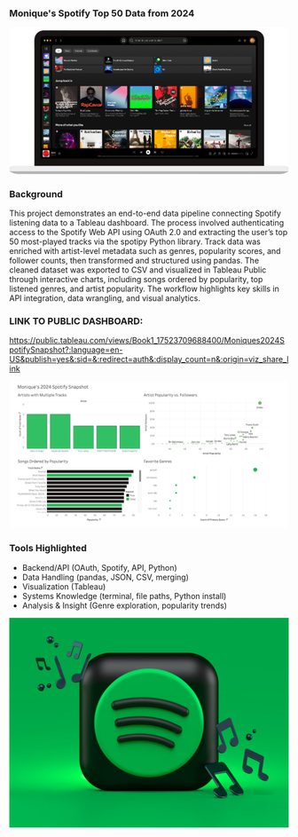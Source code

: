 ### Monique's Spotify Top 50 Data from 2024

![Product Data Analyst](https://github.com/principalscientist/spotify-top50/blob/c568839b3e328eb00b4459e7c7ba594d3b78420a/download-page-image-mac.fec937cc.png)

### Background
This project demonstrates an end-to-end data pipeline connecting Spotify listening data to a Tableau dashboard. The process involved authenticating access to the Spotify Web API using OAuth 2.0 and extracting the user’s top 50 most-played tracks via the spotipy Python library. Track data was enriched with artist-level metadata such as genres, popularity scores, and follower counts, then transformed and structured using pandas. The cleaned dataset was exported to CSV and visualized in Tableau Public through interactive charts, including songs ordered by popularity, top listened genres, and artist popularity. The workflow highlights key skills in API integration, data wrangling, and visual analytics.

### LINK TO PUBLIC DASHBOARD: 
https://public.tableau.com/views/Book1_17523709688400/Moniques2024SpotifySnapshot?:language=en-US&publish=yes&:sid=&:redirect=auth&:display_count=n&:origin=viz_share_link 

![Product Data Analyst](https://github.com/principalscientist/spotify-top50/blob/0b74fb48cdda8eeadad8e3c76976a5c57a99b9dc/Image.png)

### Tools Highlighted
* Backend/API (OAuth, Spotify, API, Python)
* Data Handling (pandas, JSON, CSV, merging)
* Visualization (Tableau)
* Systems Knowledge (terminal, file paths, Python install)
* Analysis & Insight (Genre exploration, popularity trends)

![Product Data Analyst](https://github.com/principalscientist/spotify-top50/blob/cdbbcd1dca39384fa1a31e3a341d070295129b96/spotifylogo)




